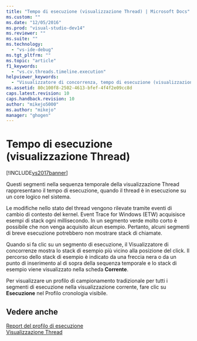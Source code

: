 ```yaml
---
title: "Tempo di esecuzione (visualizzazione Thread) | Microsoft Docs"
ms.custom: ""
ms.date: "12/05/2016"
ms.prod: "visual-studio-dev14"
ms.reviewer: ""
ms.suite: ""
ms.technology: 
  - "vs-ide-debug"
ms.tgt_pltfrm: ""
ms.topic: "article"
f1_keywords: 
  - "vs.cv.threads.timeline.execution"
helpviewer_keywords: 
  - "Visualizzatore di concorrenza, tempo di esecuzione (visualizzazione Thread)"
ms.assetid: 80c100f8-2502-4613-bfef-4f4f2e09cc8d
caps.latest.revision: 10
caps.handback.revision: 10
author: "mikejo5000"
ms.author: "mikejo"
manager: "ghogen"
---
```

# Tempo di esecuzione (visualizzazione Thread)
[!INCLUDE[vs2017banner](../code-quality/includes/vs2017banner.md)]

Questi segmenti nella sequenza temporale della visualizzazione Thread rappresentano il tempo di esecuzione, quando il thread è in esecuzione su un core logico nel sistema.  
  
 Le modifiche nello stato del thread vengono rilevate tramite eventi di cambio di contesto del kernel.  Event Trace for Windows \(ETW\) acquisisce esempi di stack ogni millisecondo.  In un segmento verde molto corto è possibile che non venga acquisito alcun esempio.  Pertanto, alcuni segmenti di breve esecuzione potrebbero non mostrare stack di chiamate.  
  
 Quando si fa clic su un segmento di esecuzione, il Visualizzatore di concorrenze mostra lo stack di esempio più vicino alla posizione del click.  Il percorso dello stack di esempio è indicato da una freccia nera o da un punto di inserimento al di sopra della sequenza temporale e lo stack di esempio viene visualizzato nella scheda **Corrente**.  
  
 Per visualizzare un profilo di campionamento tradizionale per tutti i segmenti di esecuzione nella visualizzazione corrente, fare clic su **Esecuzione** nel Profilo cronologia visibile.  
  
## Vedere anche  
 [Report del profilo di esecuzione](../profiling/execution-profile-report.md)   
 [Visualizzazione Thread](../profiling/threads-view-parallel-performance.md)